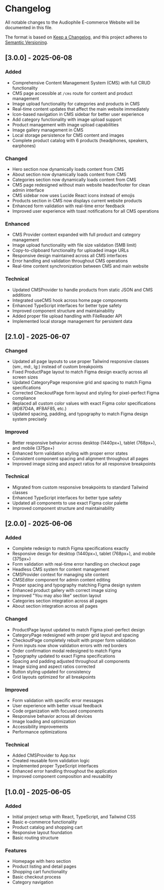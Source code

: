 
# Changelog

All notable changes to the Audiophile E-commerce Website will be documented in this file.

The format is based on [Keep a Changelog](https://keepachangelog.com/en/1.0.0/),
and this project adheres to [Semantic Versioning](https://semver.org/spec/v2.0.0.html).

## [3.0.0] - 2025-06-08

### Added
- Comprehensive Content Management System (CMS) with full CRUD functionality
- CMS page accessible at `/cms` route for content and product management
- Image upload functionality for categories and products in CMS
- Real-time content updates that affect the main website immediately
- Icon-based navigation in CMS sidebar for better user experience
- Add category functionality with image upload support
- Product management with image upload capabilities
- Image gallery management in CMS
- Local storage persistence for CMS content and images
- Complete product catalog with 6 products (headphones, speakers, earphones)

### Changed
- Hero section now dynamically loads content from CMS
- About section now dynamically loads content from CMS  
- Categories section now dynamically loads content from CMS
- CMS page redesigned without main website header/footer for clean admin interface
- CMS sidebar now uses Lucide React icons instead of emojis
- Products section in CMS now displays current website products
- Enhanced form validation with real-time error feedback
- Improved user experience with toast notifications for all CMS operations

### Enhanced
- CMS Provider context expanded with full product and category management
- Image upload functionality with file size validation (5MB limit)
- Copy-to-clipboard functionality for uploaded image URLs
- Responsive design maintained across all CMS interfaces
- Error handling and validation throughout CMS operations
- Real-time content synchronization between CMS and main website

### Technical
- Updated CMSProvider to handle products from static JSON and CMS additions
- Integrated useCMS hook across home page components
- Enhanced TypeScript interfaces for better type safety
- Improved component structure and maintainability
- Added proper file upload handling with FileReader API
- Implemented local storage management for persistent data

## [2.1.0] - 2025-06-07

### Changed
- Updated all page layouts to use proper Tailwind responsive classes (sm:, md:, lg:) instead of custom breakpoints
- Fixed ProductPage layout to match Figma design exactly across all screen sizes
- Updated CategoryPage responsive grid and spacing to match Figma specifications
- Corrected CheckoutPage form layout and styling for pixel-perfect Figma compliance
- Replaced all custom color values with exact Figma color specifications (#D87D4A, #FBAF85, etc.)
- Updated spacing, padding, and typography to match Figma design system precisely

### Improved
- Better responsive behavior across desktop (1440px+), tablet (768px+), and mobile (375px+)
- Enhanced form validation styling with proper error states
- Consistent component spacing and alignment throughout all pages
- Improved image sizing and aspect ratios for all responsive breakpoints

### Technical
- Migrated from custom responsive breakpoints to standard Tailwind classes
- Enhanced TypeScript interfaces for better type safety
- Updated all components to use exact Figma color palette
- Improved component structure and maintainability

## [2.0.0] - 2025-06-06

### Added
- Complete redesign to match Figma specifications exactly
- Responsive design for desktop (1440px+), tablet (768px+), and mobile (375px+)
- Form validation with real-time error handling on checkout page
- Headless CMS system for content management
- CMSProvider context for managing site content
- CMSEditor component for admin content editing
- Proper spacing and typography matching Figma design system
- Enhanced product gallery with correct image sizing
- Improved "You may also like" section layout
- Categories section integration across all pages
- About section integration across all pages

### Changed
- ProductPage layout updated to match Figma pixel-perfect design
- CategoryPage redesigned with proper grid layout and spacing
- CheckoutPage completely rebuilt with proper form validation
- Form inputs now show validation errors with red borders
- Order confirmation modal redesigned to match Figma
- Typography updated to exact Figma specifications
- Spacing and padding adjusted throughout all components
- Image sizing and aspect ratios corrected
- Button styling updated for consistency
- Grid layouts optimized for all breakpoints

### Improved
- Form validation with specific error messages
- User experience with better visual feedback
- Code organization with focused components
- Responsive behavior across all devices
- Image loading and optimization
- Accessibility improvements
- Performance optimizations

### Technical
- Added CMSProvider to App.tsx
- Created reusable form validation logic
- Implemented proper TypeScript interfaces
- Enhanced error handling throughout the application
- Improved component composition and reusability

## [1.0.0] - 2025-06-05

### Added
- Initial project setup with React, TypeScript, and Tailwind CSS
- Basic e-commerce functionality
- Product catalog and shopping cart
- Responsive layout foundation
- Basic routing structure

### Features
- Homepage with hero section
- Product listing and detail pages
- Shopping cart functionality
- Basic checkout process
- Category navigation
